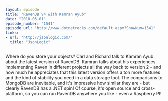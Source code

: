 ```yaml
---
layout: episode
title: "RavenDB V4 with Kamran Ayub"
date: "2018-05-01"
episode_number: "1541"
episode_url: "http://www.dotnetrocks.com/default.aspx?ShowNum=1541"
links:
- url: "http://jsonlogic.com/"
  title: "JsonLogic"
---
```


Where do you store your objects? Carl and Richard talk to Kamran Ayub about the latest version of RavenDB. Kamran talks about his experiences implementing Raven in different projects all the way back to version 2 - and how much he appreciates that this latest version offers a ton more features and the kind of stability you need in a data storage tool. The comparisons to MongoDB are inevitable, and it's impressive how similar they are - but clearly RavenDB has a .NET spin! Of course, it's open source and cross-platform, so you can run RavenDB anywhere you like - even a Raspberry PI!
